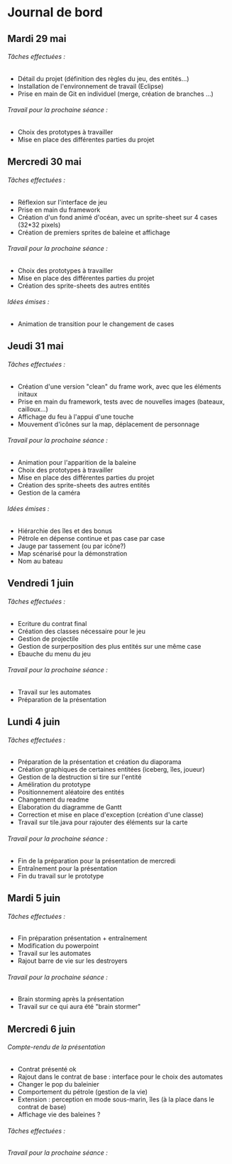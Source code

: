 # Journal de bord

## Mardi 29 mai
###### Tâches effectuées :
  - Détail du projet (définition des règles du jeu, des entités...)
  - Installation de l'environnement de travail (Eclipse)
  - Prise en main de Git en individuel (merge, création de branches ...)
  
###### Travail pour la prochaine séance :
  - Choix des prototypes à travailler
  - Mise en place des différentes parties du projet
  
##

## Mercredi 30 mai
###### Tâches effectuées :
  - Réflexion sur l'interface de jeu
  - Prise en main du framework
  - Création d'un fond animé d'océan, avec un sprite-sheet sur 4 cases (32*32 pixels)
  - Création de premiers sprites de baleine et affichage
  
###### Travail pour la prochaine séance :
  - Choix des prototypes à travailler
  - Mise en place des différentes parties du projet
  - Création des sprite-sheets des autres entités

###### Idées émises :
  - Animation de transition pour le changement de cases
  
##

## Jeudi 31 mai
###### Tâches effectuées :
  - Création d'une version "clean" du frame work, avec que les éléments initaux
  - Prise en main du framework, tests avec de nouvelles images (bateaux, cailloux...)
  - Affichage du feu à l'appui d'une touche
  - Mouvement d'icônes sur la map, déplacement de personnage
  
###### Travail pour la prochaine séance :
 - Animation pour l'apparition de la baleine
 - Choix des prototypes à travailler
 - Mise en place des différentes parties du projet
 - Création des sprite-sheets des autres entités
 - Gestion de la caméra
 
###### Idées émises :
  - Hiérarchie des îles et des bonus
  - Pétrole en dépense continue et pas case par case
  - Jauge par tassement (ou par icône?)
  - Map scénarisé pour la démonstration
  - Nom au bateau

##

## Vendredi 1 juin

###### Tâches effectuées :
  - Ecriture du contrat final
  - Création des classes nécessaire pour le jeu
  - Gestion de projectile
  - Gestion de surperposition des plus entités sur une même case
  - Ebauche du menu du jeu
  
###### Travail pour la prochaine séance :
  - Travail sur les automates
  - Préparation de  la présentation
  
  
##

## Lundi 4 juin

###### Tâches effectuées :
  - Préparation de la présentation et création du diaporama
  - Création graphiques de certaines entitées (iceberg, îles, joueur)
  - Gestion de la destruction si tire sur l'entité
  - Améliration du prototype
  - Positionnement aléatoire des entités
  - Changement du readme
  - Elaboration du diagramme de Gantt
  - Correction et mise en place d'exception (création d'une classe)
  - Travail sur tile.java pour rajouter des éléments sur la carte
  
###### Travail pour la prochaine séance :
  - Fin de la préparation pour la présentation de mercredi
  - Entraînement pour la présentation
  - Fin du travail sur le prototype
  
##

## Mardi 5 juin

###### Tâches effectuées :
  - Fin préparation présentation + entraînement
  - Modification du powerpoint
  - Travail sur les automates
  - Rajout barre de vie sur les destroyers
  
  
###### Travail pour la prochaine séance :
  - Brain storming après la présentation
  - Travail sur ce qui aura été "brain stormer"
  
##


## Mercredi 6 juin

###### Compte-rendu de la présentation
  - Contrat présenté ok
  - Rajout dans le contrat de base : interface pour le choix des automates
  - Changer le pop du baleinier
  - Comportement du pétrole (gestion de la vie)
  - Extension : perception en mode sous-marin, îles (à la place dans le contrat de base)
  - Affichage vie des baleines ?

###### Tâches effectuées :
 
  
###### Travail pour la prochaine séance :

  
##
